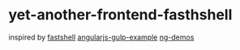 # yet-another-frontend-fasthshell

inspired by 
[fastshell](https://github.com/HosseinKarami/fastshell)
[angularjs-gulp-example](https://github.com/jhades/angularjs-gulp-example)
[ng-demos](https://github.com/johnpapa/ng-demos)
